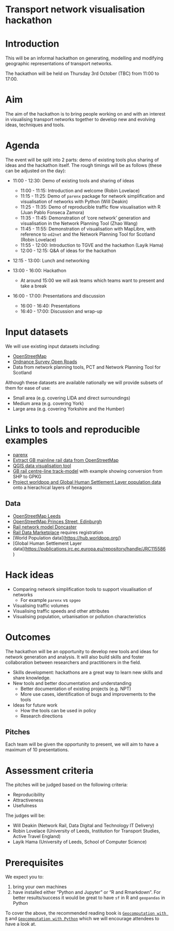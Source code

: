 # Transport network visualisation hackathon


# Introduction

This will be an informal hackathon on generating, modelling and
modifying geographic representations of transport networks.

The hackathon will be held on Thursday 3rd October (TBC) from 11:00 to
17:00.

# Aim

The aim of the hackathon is to bring people working on and with an
interest in visualising transport networks together to develop new and
evolving ideas, techniques and tools.

# Agenda

The event will be split into 2 parts: demo of existing tools plus
sharing of ideas and the hackathon itself. The rough timings will be as
follows (these can be adjusted on the day):

- 11:00 - 12:30: Demo of existing tools and sharing of ideas

  - 11:00 - 11:15: Introduction and welcome (Robin Lovelace)
  - 11:15 - 11:25: Demo of `parenx` package for network simplification
    and visualisation of networks with Python (Will Deakin)
  - 11:25 - 11:35: Demo of reproducible traffic flow visualisation with
    R (Juan Pablo Fonseca Zamora)
  - 11:35 - 11:45: Demonstration of ‘core network’ generation and
    visualisation in the Network Planning Tool (Zhao Wang)
  - 11:45 - 11:55: Demonstration of visualisation with MapLibre, with
    reference to `od2net` and the Network Planning Tool for Scotland
    (Robin Lovelace)
  - 11:55 - 12:00: Introduction to TGVE and the hackathon (Layik Hama)
  - 12:00 - 12:15: Q&A of ideas for the hackathon

- 12:15 - 13:00: Lunch and networking

- 13:00 - 16:00: Hackathon

  - At around 15:00 we will ask teams which teams want to present and
    take a break

- 16:00 - 17:00: Presentations and discussion

  - 16:00 - 16:40: Presentations
  - 16:40 - 17:00: Discussion and wrap-up

# Input datasets

We will use existing input datasets including:

- [OpenStreetMap](https://www.openstreetmap.org/)
- [Ordnance Survey Open
  Roads](https://www.ordnancesurvey.co.uk/business-and-government/products/os-open-roads.html)
- Data from network planning tools, PCT and Network Planning Tool for
  Scotland

Although these datasets are available nationally we will provide subsets
of them for ease of use:

- Small area (e.g. covering LIDA and direct surroundings)
- Medium area (e.g. covering York)
- Large area (e.g. covering Yorkshire and the Humber)

# Links to tools and reproducible examples

- [parenx](https://github.com/anisotropi4/parenx)
- [Extract GB mainline rail data from
  OpenStreetMap](https://github.com/anisotropi4/magpie)
- [QGIS data visualisation tool](https://qgis.org)
- [GB rail centre-line
  track-model](https://github.com/openraildata/network-rail-gis) with
  example showing conversion from SHP to GPKG
- [Project worldpop and Global Human Settlement Layer population
  data](https://github.com/anisotropi4/puffin) onto a hierachical layers
  of hexagons

## Data

- [OpenStreetMap
  Leeds](https://github.com/anisotropi4/parenx/blob/main/data/osm_leeds.geojson)
- [OpenStreetMap Princes Street,
  Edinburgh](https://github.com/anisotropi4/parenx/blob/main/data/osm_leeds.geojson)
- [Rail network model
  Doncaster](https://github.com/anisotropi4/parenx/blob/main/data/rnet_doncaster_rail.geojson)
- [Rail Data Marketplace](https://raildata.org.uk) requires registration
- \[World Population data\[(https://hub.worldpop.org/)
- \[Global Human Settlement Layer
  data\[(https://publications.jrc.ec.europa.eu/repository/handle/JRC115586)

# Hack ideas

- Comparing network simplification tools to support visualisation of
  networks
  - For example `parenx` vs `spgeo`
- Visualising traffic volumes
- Visualising traffic speeds and other attributes
- Visualising population, urbanisation or pollution characteristics

# Outcomes

The hackathon will be an opportunity to develop new tools and ideas for
network generation and analysis. It will also build skills and foster
collaboration between researchers and practitioners in the field.

- Skills development: hackathons are a great way to learn new skills and
  share knowledge.
- New tools and better documentation and understanding
  - Better documentation of existing projects (e.g. NPT)
  - More use cases, identification of bugs and improvements to the tools
- Ideas for future work
  - How the tools can be used in policy
  - Research directions

## Pitches

Each team will be given the opportunity to present, we will aim to have
a maximum of 10 presentations.

# Assessment criteria

The pitches will be judged based on the following criteria:

- Reproducibility
- Attractiveness
- Usefulness

The judges will be:

- Will Deakin (Network Rail, Data Digital and Technology IT Delivery)
- Robin Lovelace (University of Leeds, Institution for Transport
  Studies, Active Travel England)
- Layik Hama (University of Leeds, School of Computer Science)

# Prerequisites

We expect you to:

1.  bring your own machines
2.  have installed either “Python and Jupyter” or “R and Rmarkdown”. For
    better results/success it would be great to have `sf` in R and
    `geopandas` in Python

To cover the above, the recommended reading book is
[`Geocomputation with R`](https://r.geocompx.org/) and
[`Geocomputation with Python`](https://py.geocompx.org/) which we will
encourage attendees to have a look at.
